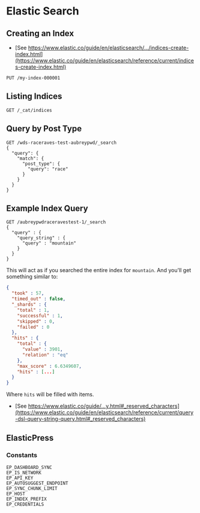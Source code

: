 # Elastic Search

## Creating an Index

- [See https://www.elastic.co/guide/en/elasticsearch/.../indices-create-index.html](https://www.elastic.co/guide/en/elasticsearch/reference/current/indices-create-index.html)

```
PUT /my-index-000001
```

## Listing Indices

```
GET /_cat/indices
```

## Query by Post Type

```
GET /wds-raceraves-test-aubreypwd/_search
{
  "query": {
    "match": {
      "post_type": {
        "query": "race"
      }
    }
  }
}
```

## Example Index Query

```
GET /aubreypwdraceravestest-1/_search
{
  "query" : {
    "query_string" : {
      "query" : "mountain"
    }
  }
}
```

This will act as if you searched the entire index for `mountain`. And you'll get something similar to:

```json
{
  "took" : 57,
  "timed_out" : false,
  "_shards" : {
    "total" : 1,
    "successful" : 1,
    "skipped" : 0,
    "failed" : 0
  },
  "hits" : {
    "total" : {
      "value" : 3901,
      "relation" : "eq"
    },
    "max_score" : 6.6349607,
    "hits" : [...]
  }
}
```

Where `hits` will be filled with items.

- [See https://www.elastic.co/guide/...y.html#_reserved_characters](https://www.elastic.co/guide/en/elasticsearch/reference/current/query-dsl-query-string-query.html#_reserved_characters)

## ElasticPress

### Constants

```
EP_DASHBOARD_SYNC
EP_IS_NETWORK
EP_API_KEY
EP_AUTOSUGGEST_ENDPOINT
EP_SYNC_CHUNK_LIMIT
EP_HOST
EP_INDEX_PREFIX
EP_CREDENTIALS
```
